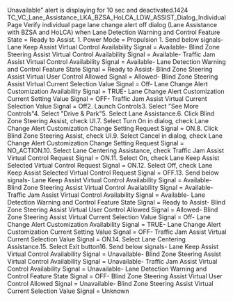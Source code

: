 Unavailable" alert is displaying for 10 sec and deactivated.1424 TC_VC_Lane_Assistance_LKA_BZSA_HoLCA_LDW_ASSIST_Dialog_IndividualPage Verify individual page lane change alert off dialog (Lane Assistance with BZSA and HoLCA) when Lane Detection Warning and Control Feature State = Ready to Assist. 1. Power Mode = Propulsion 1. Send below signals- Lane Keep Assist Virtual Control Availability Signal = Available- Blind Zone Steering Assist Virtual Control Availability Signal = Available- Traffic Jam Assist Virtual Control Availability Signal = Available- Lane Detection Warning and Control Feature State Signal = Ready to Assist- Blind Zone Steering Assist Virtual User Control Allowed Signal = Allowed- Blind Zone Steering Assist Virtual Current Selection Value Signal = Off- Lane Change Alert Customization Availability Signal = TRUE- Lane Change Alert Customization Current Setting Value Signal = OFF- Traffic Jam Assist Virtual Current Selection Value Signal = Off2. Launch Controls3. Select "See More Controls"4. Select "Drive & Park"5. Select Lane Assistance.6. Click Blind Zone Steering Assist, check UI.7. Select Turn On in dialog, check Lane Change Alert Customization Change Setting Request Signal = ON.8. Click Blind Zone Steering Assist, check UI.9. Select Cancel in dialog, check Lane Change Alert Customization Change Setting Request Signal = NO_ACTION.10. Select Lane Centering Assistance, check Traffic Jam Assist Virtual Control Request Signal = ON.11. Select On, check Lane Keep Assist Selected Virtual Control Request Signal = ON.12. Select Off, check Lane Keep Assist Selected Virtual Control Request Signal = OFF.13. Send below signals- Lane Keep Assist Virtual Control Availability Signal = Available- Blind Zone Steering Assist Virtual Control Availability Signal = Available- Traffic Jam Assist Virtual Control Availability Signal = Available- Lane Detection Warning and Control Feature State Signal = Ready to Assist- Blind Zone Steering Assist Virtual User Control Allowed Signal = Allowed- Blind Zone Steering Assist Virtual Current Selection Value Signal = Off- Lane Change Alert Customization Availability Signal = TRUE- Lane Change Alert Customization Current Setting Value Signal = OFF- Traffic Jam Assist Virtual Current Selection Value Signal = ON.14. Select Lane Centering Assistance.15. Select Exit button16. Send below signals- Lane Keep Assist Virtual Control Availability Signal = Unavailable- Blind Zone Steering Assist Virtual Control Availability Signal = Unavailable- Traffic Jam Assist Virtual Control Availability Signal = Unavailable- Lane Detection Warning and Control Feature State Signal = OFF- Blind Zone Steering Assist Virtual User Control Allowed Signal = Unavailable- Blind Zone Steering Assist Virtual Current Selection Value Signal = Unknown